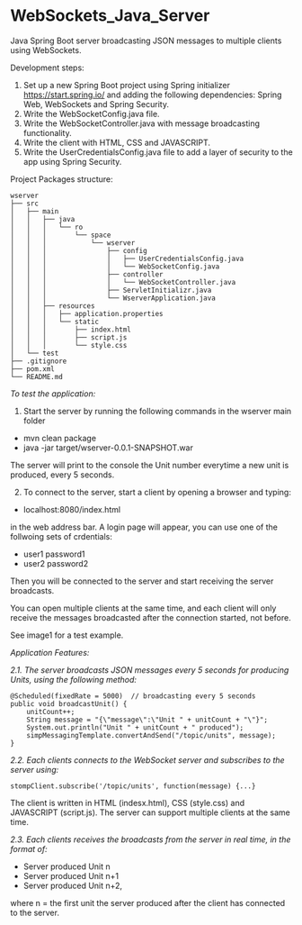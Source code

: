 # WebSockets_Java_Server
Java Spring Boot server broadcasting JSON messages to multiple clients using WebSockets.

Development steps:
1. Set up a new Spring Boot project using Spring initializer https://start.spring.io/ and adding the following dependencies: Spring Web, WebSockets and Spring Security.
2. Write the WebSocketConfig.java file.
3. Write the WebSocketController.java with message broadcasting functionality.
4. Write the client with HTML, CSS and JAVASCRIPT.
5. Write the UserCredentialsConfig.java file to add a layer of security to the app using Spring Security.

Project Packages structure:

    wserver
    ├── src
    │   ├── main
    │   │   ├── java
    │   │   │   └── ro
    │   │   │       └── space
    │   │   │           └── wserver
    │   │   │               ├── config
    │   │   │               │   ├── UserCredentialsConfig.java
    │   │   │               │   └── WebSocketConfig.java
    │   │   │               ├── controller
    │   │   │               │   └── WebSocketController.java
    │   │   │               ├── ServletInitializr.java
    │   │   │               └── WserverApplication.java
    │   │   ├── resources
    │   │   │   ├── application.properties
    │   │   │   └── static
    │   │   │       ├── index.html
    │   │   │       ├── script.js
    │   │   │       └── style.css
    │   └── test
    ├── .gitignore
    ├── pom.xml
    └── README.md

*To test the application:*
1. Start the server by running the following commands in the wserver main folder
 - mvn clean package
 - java -jar target/wserver-0.0.1-SNAPSHOT.war

The server will print to the console the Unit number everytime a new unit is produced, every 5 seconds.

2. To connect to the server, start a client by opening a browser and typing:
 - localhost:8080/index.html

in the web address bar. A login page will appear, you can use one of the follwoing sets of crdentials:
 - user1 password1
 - user2 password2

Then you will be connected to the server and start receiving the server broadcasts.

You can open multiple clients at the same time, and each client will only receive the messages broadcasted after the connection started, not before.

See image1 for a test example.


*Application Features:*

*2.1. The server broadcasts JSON messages every 5 seconds for producing Units, using the following method:*

    @Scheduled(fixedRate = 5000)  // broadcasting every 5 seconds
    public void broadcastUnit() { 
        unitCount++;
        String message = "{\"message\":\"Unit " + unitCount + "\"}";
        System.out.println("Unit " + unitCount + " produced");
        simpMessagingTemplate.convertAndSend("/topic/units", message);
    }

*2.2. Each clients connects to the WebSocket server and subscribes to the server using:*
    
    stompClient.subscribe('/topic/units', function(message) {...}

The client is written in HTML (indesx.html), CSS (style.css) and JAVASCRIPT (script.js).
The server can support multiple clients at the same time.

*2.3. Each clients receives the broadcasts from the server in real time, in the format of:*

- Server produced Unit n
- Server produced Unit n+1
- Server produced Unit n+2,

where n = the first unit the server produced after the client has connected to the server.
